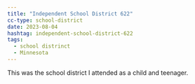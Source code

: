 ```yaml
---
title: "Independent School District 622"
cc-type: school-district
date: 2023-08-04
hashtag: independent-school-district-622
tags:
  - school distrinct
  - Minnesota
---
```

This was the school district I attended as a child and teenager.

